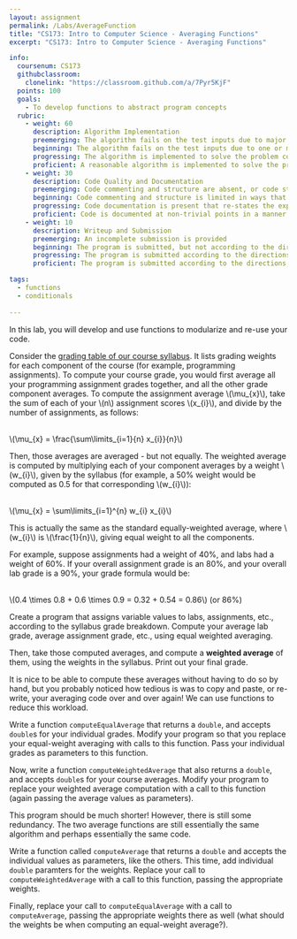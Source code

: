 ```yaml
---
layout: assignment
permalink: /Labs/AverageFunction
title: "CS173: Intro to Computer Science - Averaging Functions"
excerpt: "CS173: Intro to Computer Science - Averaging Functions"

info:
  coursenum: CS173
  githubclassroom:
    clonelink: "https://classroom.github.com/a/7Pyr5KjF"
  points: 100
  goals:
    - To develop functions to abstract program concepts
  rubric:
    - weight: 60
      description: Algorithm Implementation
      preemerging: The algorithm fails on the test inputs due to major issues, or the program fails to compile and/or run
      beginning: The algorithm fails on the test inputs due to one or more minor issues
      progressing: The algorithm is implemented to solve the problem correctly according to given test inputs, but would fail if executed in a general case due to a minor issue or omission in the algorithm design or implementation
      proficient: A reasonable algorithm is implemented to solve the problem which correctly solves the problem according to the given test inputs, and would be reasonably expected to solve the problem in the general case
    - weight: 30
      description: Code Quality and Documentation
      preemerging: Code commenting and structure are absent, or code structure departs significantly from best practice, and/or the code departs significantly from the style guide
      beginning: Code commenting and structure is limited in ways that reduce the readability of the program, and/or there are minor departures from the style guide
      progressing: Code documentation is present that re-states the explicit code definitions, and/or code is written that mostly adheres to the style guide
      proficient: Code is documented at non-trivial points in a manner that enhances the readability of the program, and code is written according to the style guide
    - weight: 10
      description: Writeup and Submission
      preemerging: An incomplete submission is provided
      beginning: The program is submitted, but not according to the directions in one or more ways (for example, because it is lacking a readme writeup)
      progressing: The program is submitted according to the directions with a minor omission or correction needed
      proficient: The program is submitted according to the directions, including a readme writeup describing the solution

tags:
  - functions
  - conditionals
  
---
```


In this lab, you will develop and use functions to modularize and re-use your code.  

Consider the [grading table of our course syllabus](../#grading).  It lists grading weights for each component of the course (for example, programming assignments).  To compute your course grade, you would first average all your programming assignment grades together, and all the other grade component averages.  To compute the assignment average <span>\\(\mu_{x}\\)</span>, take the sum of each of your <span>\\(n\\)</span> assignment scores <span>\\(x_{i}\\)</span>, and divide by the number of assignments, as follows:

<br><span>\\(\mu_{x} = \frac{\sum\limits_{i=1}{n} x_{i}}{n}\\)</span><br>

Then, those averages are averaged - but not equally.  The weighted average is computed by multiplying each of your component averages by a weight <span>\\(w_{i}\\)</span>, given by the syllabus (for example, a 50% weight would be computed as 0.5 for that corresponding <span>\\(w_{i}\\)</span>):

<br><span>\\(\mu_{x} = \sum\limits_{i=1}^{n} w_{i} x_{i}\\)</span><br>

This is actually the same as the standard equally-weighted average, where <span>\\(w_{i}\\)</span> is <span>\\(\frac{1}{n}\\)</span>, giving equal weight to all the components.

For example, suppose assignments had a weight of 40%, and labs had a weight of 60%.  If your overall assignment grade is an 80%, and your overall lab grade is a 90%, your grade formula would be:

<br><span>\\(0.4 \times 0.8 + 0.6 \times 0.9 = 0.32 + 0.54 = 0.86\\)</span> (or 86%)<br>

Create a program that assigns variable values to labs, assignments, etc., according to the syllabus grade breakdown.  Compute your average lab grade, average assignment grade, etc., using equal weighted averaging.

Then, take those computed averages, and compute a **weighted average** of them, using the weights in the syllabus.  Print out your final grade.

It is nice to be able to compute these averages without having to do so by hand, but you probably noticed how tedious is was to copy and paste, or re-write, your averaging code over and over again!  We can use functions to reduce this workload.

Write a function `computeEqualAverage` that returns a `double`, and accepts `double`s for your individual grades.  Modify your program so that you replace your equal-weight averaging with calls to this function.  Pass your individual grades as parameters to this function.

Now, write a function `computeWeightedAverage` that also returns a `double`, and accepts `double`s for your course averages.  Modify your program to replace your weighted average computation with a call to this function (again passing the average values as parameters).

This program should be much shorter!  However, there is still some redundancy.  The two average functions are still essentially the same algorithm and perhaps essentially the same code.

Write a function called `computeAverage` that returns a `double` and accepts the individual values as parameters, like the others.  This time, add individual `double` paramters for the weights.  Replace your call to `computeWeightedAverage` with a call to this function, passing the appropriate weights. 

Finally, replace your call to `computeEqualAverage` with a call to `computeAverage`, passing the appropriate weights there as well (what should the weights be when computing an equal-weight average?).